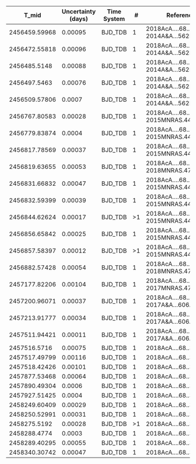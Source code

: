 |T_mid        |Uncertainty (days)|Time System|#  |Reference                             |
|-------------|------------------|-----------|---|--------------------------------------|
|2456459.59968|0.00095           |BJD_TDB    |1  |2018AcA….68..371M; 2014A&A…562L...3G  |
|2456472.55818|0.00096           |BJD_TDB    |1  |2018AcA….68..371M; 2014A&A…562L...3G  |
|2456485.5148 |0.00088           |BJD_TDB    |1  |2018AcA….68..371M; 2014A&A…562L...3G  |
|2456497.5463 |0.00076           |BJD_TDB    |1  |2018AcA….68..371M; 2014A&A…562L...3G  |
|2456509.57806|0.0007            |BJD_TDB    |1  |2018AcA….68..371M; 2014A&A…562L...3G  |
|2456767.80583|0.00028           |BJD_TDB    |1  |2018AcA….68..371M; 2015MNRAS.447..711S|
|2456779.83874|0.0004            |BJD_TDB    |1  |2018AcA….68..371M; 2015MNRAS.447..711S|
|2456817.78569|0.00037           |BJD_TDB    |1  |2018AcA….68..371M; 2015MNRAS.447..711S|
|2456819.63655|0.00053           |BJD_TDB    |1  |2018AcA….68..371M; 2018MNRAS.474.2334D|
|2456831.66832|0.00047           |BJD_TDB    |1  |2018AcA….68..371M; 2015MNRAS.447..711S|
|2456832.59399|0.00039           |BJD_TDB    |1  |2018AcA….68..371M; 2015MNRAS.447..711S|
|2456844.62624|0.00017           |BJD_TDB    |>1 |2018AcA….68..371M; 2015MNRAS.447..711S|
|2456856.65842|0.00025           |BJD_TDB    |1  |2018AcA….68..371M; 2015MNRAS.447..711S|
|2456857.58397|0.00012           |BJD_TDB    |>1 |2018AcA….68..371M; 2015MNRAS.447..711S|
|2456882.57428|0.00054           |BJD_TDB    |1  |2018AcA….68..371M; 2018MNRAS.474.2334D|
|2457177.82206|0.00104           |BJD_TDB    |1  |2018AcA….68..371M; 2017MNRAS.472.3871T|
|2457200.96071|0.00037           |BJD_TDB    |1  |2018AcA….68..371M; 2017A&A…606A..18L  |
|2457213.91777|0.00034           |BJD_TDB    |1  |2018AcA….68..371M; 2017A&A…606A..18L  |
|2457511.94421|0.00011           |BJD_TDB    |1  |2018AcA….68..371M; 2017A&A…606A..18L  |
|2457516.5716 |0.00075           |BJD_TDB    |1  |2018AcA....68..371M                   |
|2457517.49799|0.00116           |BJD_TDB    |1  |2018AcA....68..371M                   |
|2457518.42426|0.00101           |BJD_TDB    |1  |2018AcA....68..371M                   |
|2457877.53468|0.00064           |BJD_TDB    |1  |2018AcA....68..371M                   |
|2457890.49304|0.0006            |BJD_TDB    |1  |2018AcA....68..371M                   |
|2457927.51425|0.0004            |BJD_TDB    |1  |2018AcA....68..371M                   |
|2458249.60409|0.00029           |BJD_TDB    |1  |2018AcA....68..371M                   |
|2458250.52991|0.00031           |BJD_TDB    |1  |2018AcA....68..371M                   |
|2458275.5192 |0.00028           |BJD_TDB    |>1 |2018AcA....68..371M                   |
|2458288.4774 |0.0003            |BJD_TDB    |1  |2018AcA....68..371M                   |
|2458289.40295|0.00055           |BJD_TDB    |1  |2018AcA....68..371M                   |
|2458340.30742|0.00047           |BJD_TDB    |1  |2018AcA....68..371M                   |
